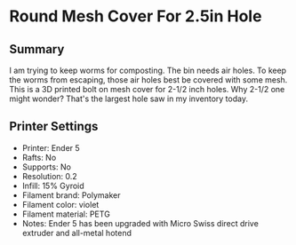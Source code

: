 # Round Mesh Cover For 2.5in Hole

## Summary

I am trying to keep worms for composting. The bin needs air holes. To keep the worms from escaping, those air holes best be covered with some mesh. This is a 3D printed bolt on mesh cover for 2-1/2 inch holes. Why 2-1/2 one might wonder? That's the largest hole saw in my inventory today.

## Printer Settings

- Printer: Ender 5
- Rafts: No
- Supports: No
- Resolution: 0.2
- Infill: 15% Gyroid
- Filament brand: Polymaker
- Filament color: violet
- Filament material: PETG
- Notes: Ender 5 has been upgraded with Micro Swiss direct drive extruder and all-metal hotend